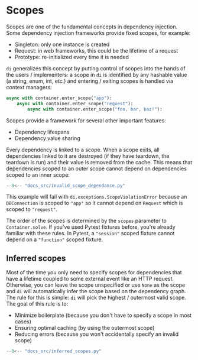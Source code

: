 # Scopes

Scopes are one of the fundamental concepts in dependency injection.
Some dependency injection frameworks provide fixed scopes, for example:

- Singleton: only one instance is created
- Request: in web frameworks, this could be the lifetime of a request
- Prototype: re-initialized every time it is needed

`di` generalizes this concept by putting control of scopes into the hands of the users / implementers: a scope in `di` is identified by any hashable value (a string, enum, int, etc.) and entering / exiting scopes is handled via context managers:

```python
async with container.enter_scope("app"):
    async with container.enter_scope("request"):
        async with container.enter_scope("foo, bar, baz!"):
```

Scopes provide a framework for several other important features:

- Dependency lifespans
- Dependency value sharing

Every dependency is linked to a scope.
When a scope exits, all dependencies linked to it are destroyed (if they have teardown, the teardown is run) and their value is removed from the cache.
This means that dependencies scoped to an outer scope cannot depend on dependencies scoped to an inner scope:

```Python
--8<-- "docs_src/invalid_scope_dependance.py"
```

This example will fail with `di.exceptions.ScopeViolationError` because an `DBConnection` is scoped to `"app"` so it cannot depend on `Request` which is scoped to `"request"`.

The order of the scopes is determined by the `scopes` parameter to `Container.solve`.
If you've used Pytest fixtures before, you're already familiar with these rules.
In Pytest, a `"session"` scoped fixture cannot depend on a `"function"` scoped fixture.

## Inferred scopes

Most of the time you only need to specify scopes for dependencies that have a lifetime coupled to some external event like an HTTP request.
Otherwise, you can leave the scope unspecified or use `None` as the scope and `di` will automatically infer the scope based on the dependency graph.
The rule for this is simple: `di` will pick the highest / outermost valid scope.
The goal of this rule is to:

- Minimize boilerplate (because you don't have to specify a scope in most cases)
- Ensuring optimal caching (by using the outermost scope)
- Reducing errors (because you won't accidentally specify an invalid scope)

```Python
--8<-- "docs_src/inferred_scopes.py"
```

[contextvars]: https://docs.python.org/3/library/contextvars.html
